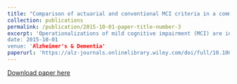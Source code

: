 ```yaml
---
title: "Comparison of actuarial and conventional MCI criteria in a community‐based prospective cohort study: The Adult Changes in Thought (ACT) study"
collection: publications
permalink: /publication/2015-10-01-paper-title-number-3
excerpt: 'Operationalizations of mild cognitive impairment (MCI) are inconsistent. Actuarial criteria have been proposed to improve accuracy. We investigated dementia and Alzheimer’s disease (AD) conversion for conventional versus actuarial MCI criteria in a community‐based prospective cohort study.
date: 2015-10-01
venue: 'Alzheimer's & Dementia'
paperurl: 'https://alz-journals.onlinelibrary.wiley.com/doi/full/10.1002/alz.056303'
---
```


[Download paper here](https://alz-journals.onlinelibrary.wiley.com/doi/full/10.1002/alz.056303)